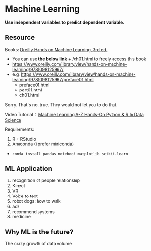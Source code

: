 # Machine Learning

**Use independent variables to predict dependent variable.**

## Resource

Books: [Oreilly Hands on Machine Learning, 3rd ed.](https://www.oreilly.com/library/view/hands-on-machine-learning/9781098125967/)

- You can use **the below link** + /ch01.html to freely access this book
- https://www.oreilly.com/library/view/hands-on-machine-learning/9781098125967/
- e.g. https://www.oreilly.com/library/view/hands-on-machine-learning/9781098125967/preface01.html
  - preface01.html
  - part01.html
  - ch01.html

Sorry. That's not true. They would not let you to do that.

Video Tutorial： [Machine Learning A-Z Hands-On Python & R In Data Science](https://www.bilibili.com/video/BV1EJ411k7c7)

Requirements:

1. R + RStudio
2. Anaconda (I prefer miniconda)
  - `conda install pandas notebook matplotlib scikit-learn`

## ML Application

1. recognition of people relationship
2. Kinect
3. VR
4. Voice to text
5. robot dogs: how to walk
6. ads
7. recommend systems
8. medicine

## Why ML is the future?

The crazy growth of data volume